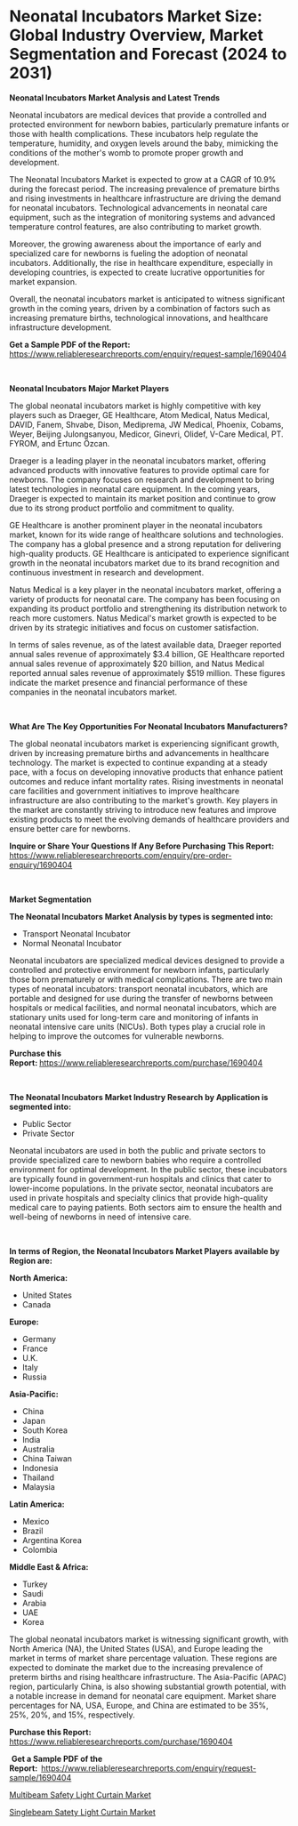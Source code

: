 <p><h1>Neonatal Incubators Market Size: Global Industry Overview, Market Segmentation and Forecast (2024 to 2031)</h1></p><p><strong>Neonatal Incubators Market Analysis and Latest Trends</strong></p>
<p><p>Neonatal incubators are medical devices that provide a controlled and protected environment for newborn babies, particularly premature infants or those with health complications. These incubators help regulate the temperature, humidity, and oxygen levels around the baby, mimicking the conditions of the mother's womb to promote proper growth and development.</p><p>The Neonatal Incubators Market is expected to grow at a CAGR of 10.9% during the forecast period. The increasing prevalence of premature births and rising investments in healthcare infrastructure are driving the demand for neonatal incubators. Technological advancements in neonatal care equipment, such as the integration of monitoring systems and advanced temperature control features, are also contributing to market growth.</p><p>Moreover, the growing awareness about the importance of early and specialized care for newborns is fueling the adoption of neonatal incubators. Additionally, the rise in healthcare expenditure, especially in developing countries, is expected to create lucrative opportunities for market expansion.</p><p>Overall, the neonatal incubators market is anticipated to witness significant growth in the coming years, driven by a combination of factors such as increasing premature births, technological innovations, and healthcare infrastructure development.</p></p>
<p><strong>Get a Sample PDF of the Report:&nbsp;</strong> <a href="https://www.reliableresearchreports.com/enquiry/request-sample/1690404">https://www.reliableresearchreports.com/enquiry/request-sample/1690404</a></p>
<p>&nbsp;</p>
<p><strong>Neonatal Incubators Major Market Players</strong></p>
<p><p>The global neonatal incubators market is highly competitive with key players such as Draeger, GE Healthcare, Atom Medical, Natus Medical, DAVID, Fanem, Shvabe, Dison, Mediprema, JW Medical, Phoenix, Cobams, Weyer, Beijing Julongsanyou, Medicor, Ginevri, Olidef, V-Care Medical, PT. FYROM, and Ertunc Özcan.</p><p>Draeger is a leading player in the neonatal incubators market, offering advanced products with innovative features to provide optimal care for newborns. The company focuses on research and development to bring latest technologies in neonatal care equipment. In the coming years, Draeger is expected to maintain its market position and continue to grow due to its strong product portfolio and commitment to quality.</p><p>GE Healthcare is another prominent player in the neonatal incubators market, known for its wide range of healthcare solutions and technologies. The company has a global presence and a strong reputation for delivering high-quality products. GE Healthcare is anticipated to experience significant growth in the neonatal incubators market due to its brand recognition and continuous investment in research and development.</p><p>Natus Medical is a key player in the neonatal incubators market, offering a variety of products for neonatal care. The company has been focusing on expanding its product portfolio and strengthening its distribution network to reach more customers. Natus Medical's market growth is expected to be driven by its strategic initiatives and focus on customer satisfaction.</p><p>In terms of sales revenue, as of the latest available data, Draeger reported annual sales revenue of approximately $3.4 billion, GE Healthcare reported annual sales revenue of approximately $20 billion, and Natus Medical reported annual sales revenue of approximately $519 million. These figures indicate the market presence and financial performance of these companies in the neonatal incubators market.</p></p>
<p>&nbsp;</p>
<p><strong>What Are The Key Opportunities For Neonatal Incubators Manufacturers?</strong></p>
<p><p>The global neonatal incubators market is experiencing significant growth, driven by increasing premature births and advancements in healthcare technology. The market is expected to continue expanding at a steady pace, with a focus on developing innovative products that enhance patient outcomes and reduce infant mortality rates. Rising investments in neonatal care facilities and government initiatives to improve healthcare infrastructure are also contributing to the market's growth. Key players in the market are constantly striving to introduce new features and improve existing products to meet the evolving demands of healthcare providers and ensure better care for newborns.</p></p>
<p><strong>Inquire or Share Your Questions If Any Before Purchasing This Report:</strong> <a href="https://www.reliableresearchreports.com/enquiry/pre-order-enquiry/1690404">https://www.reliableresearchreports.com/enquiry/pre-order-enquiry/1690404</a></p>
<p>&nbsp;</p>
<p><strong>Market Segmentation</strong></p>
<p><strong>The Neonatal Incubators Market Analysis by types is segmented into:</strong></p>
<p><ul><li>Transport Neonatal Incubator</li><li>Normal Neonatal Incubator</li></ul></p>
<p><p>Neonatal incubators are specialized medical devices designed to provide a controlled and protective environment for newborn infants, particularly those born prematurely or with medical complications. There are two main types of neonatal incubators: transport neonatal incubators, which are portable and designed for use during the transfer of newborns between hospitals or medical facilities, and normal neonatal incubators, which are stationary units used for long-term care and monitoring of infants in neonatal intensive care units (NICUs). Both types play a crucial role in helping to improve the outcomes for vulnerable newborns.</p></p>
<p><strong>Purchase this Report:&nbsp;</strong><a href="https://www.reliableresearchreports.com/purchase/1690404">https://www.reliableresearchreports.com/purchase/1690404</a></p>
<p>&nbsp;</p>
<p><strong>The Neonatal Incubators Market Industry Research by Application is segmented into:</strong></p>
<p><ul><li>Public Sector</li><li>Private Sector</li></ul></p>
<p><p>Neonatal incubators are used in both the public and private sectors to provide specialized care to newborn babies who require a controlled environment for optimal development. In the public sector, these incubators are typically found in government-run hospitals and clinics that cater to lower-income populations. In the private sector, neonatal incubators are used in private hospitals and specialty clinics that provide high-quality medical care to paying patients. Both sectors aim to ensure the health and well-being of newborns in need of intensive care.</p></p>
<p>&nbsp;</p>
<p><strong>In terms of Region, the Neonatal Incubators Market Players available by Region are:</strong></p>
<p>
    <p> <strong> North America: </strong>
        <ul>
            <li>United States</li>
            <li>Canada</li>
        </ul>
        </p> 
    <p> <strong> Europe: </strong>
        <ul>
            <li>Germany</li>
            <li>France</li>
            <li>U.K.</li>
            <li>Italy</li>
            <li>Russia</li>
        </ul>
        </p> 
    <p> <strong> Asia-Pacific: </strong>
        <ul>
            <li>China</li>
            <li>Japan</li>
            <li>South Korea</li>
            <li>India</li>
            <li>Australia</li>
            <li>China Taiwan</li>
            <li>Indonesia</li>
            <li>Thailand</li>
            <li>Malaysia</li>
        </ul>
        </p> 
    <p> <strong> Latin America: </strong>
        <ul>
            <li>Mexico</li>
            <li>Brazil</li>
            <li>Argentina Korea</li>
            <li>Colombia</li>
        </ul>
        </p> 
    <p> <strong> Middle East & Africa: </strong>
        <ul>
            <li>Turkey</li>
            <li>Saudi</li>
            <li>Arabia</li>
            <li>UAE</li>
            <li>Korea</li>
        </ul>
    </p>
    </p>
<p><p>The global neonatal incubators market is witnessing significant growth, with North America (NA), the United States (USA), and Europe leading the market in terms of market share percentage valuation. These regions are expected to dominate the market due to the increasing prevalence of preterm births and rising healthcare infrastructure. The Asia-Pacific (APAC) region, particularly China, is also showing substantial growth potential, with a notable increase in demand for neonatal care equipment. Market share percentages for NA, USA, Europe, and China are estimated to be 35%, 25%, 20%, and 15%, respectively.</p></p>
<p><strong>Purchase this Report: </strong><a href="https://www.reliableresearchreports.com/purchase/1690404">https://www.reliableresearchreports.com/purchase/1690404</a></p>
<p>&nbsp;<strong>Get a Sample PDF of the Report:&nbsp;&nbsp;</strong><a href="https://www.reliableresearchreports.com/enquiry/request-sample/1690404">https://www.reliableresearchreports.com/enquiry/request-sample/1690404</a></p>
<p><strong></strong></p>
<p><p><a href="https://github.com/edytherolanlouisejk1miz0wig/Market-Research-Report-List-1/blob/main/multibeam-safety-light-curtain-market.md">Multibeam Safety Light Curtain Market</a></p><p><a href="https://github.com/RoccoManning/Market-Research-Report-List-3/blob/main/singlebeam-satety-light-curtain-market.md">Singlebeam Satety Light Curtain Market</a></p></p>